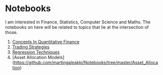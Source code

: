 Notebooks
=========

I am interested in Finance, Statistics, Computer Science and Maths. The notebooks on here will be related to topics that lie at the intersection of those.

1. [Concepts In Quantitative Finance](https://github.com/martingaleakki/Notebooks/tree/master/Concepts_In_Quantiative_Finance)
2. [Trading Strategies](https://github.com/martingaleakki/Notebooks/tree/master/Trading_Strategies)
3. [Regression Techniques](https://github.com/martingaleakki/Notebooks/tree/master/Regression)
4. [Asset Allocation Models] (https://github.com/martingaleakki/Notebooks/tree/master/Asset_Allocation)